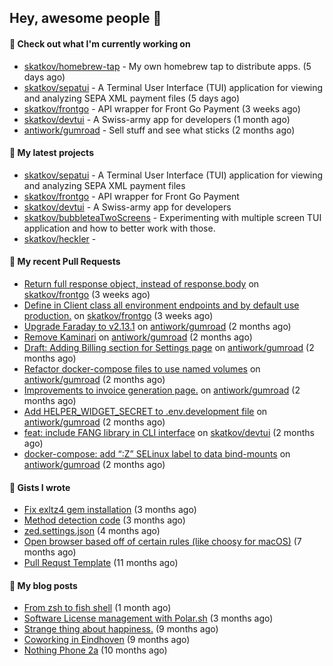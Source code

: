 ## Hey, awesome people 👋

#### 👷 Check out what I'm currently working on
 
- [skatkov/homebrew-tap](https://github.com/skatkov/homebrew-tap) - My own homebrew tap to distribute apps. (5 days ago) 
- [skatkov/sepatui](https://github.com/skatkov/sepatui) - A Terminal User Interface (TUI) application for viewing and analyzing SEPA XML payment files (5 days ago) 
- [skatkov/frontgo](https://github.com/skatkov/frontgo) - API wrapper for Front Go Payment (3 weeks ago) 
- [skatkov/devtui](https://github.com/skatkov/devtui) - A Swiss-army app for developers (1 month ago) 
- [antiwork/gumroad](https://github.com/antiwork/gumroad) - Sell stuff and see what sticks (2 months ago)

#### 🌱 My latest projects
 
- [skatkov/sepatui](https://github.com/skatkov/sepatui) - A Terminal User Interface (TUI) application for viewing and analyzing SEPA XML payment files 
- [skatkov/frontgo](https://github.com/skatkov/frontgo) - API wrapper for Front Go Payment 
- [skatkov/devtui](https://github.com/skatkov/devtui) - A Swiss-army app for developers 
- [skatkov/bubbleteaTwoScreens](https://github.com/skatkov/bubbleteaTwoScreens) - Experimenting with multiple screen TUI application and how to better work with those. 
- [skatkov/heckler](https://github.com/skatkov/heckler) - 


#### 🔨 My recent Pull Requests
 
- [Return full response object, instead of response.body](https://github.com/skatkov/frontgo/pull/4) on [skatkov/frontgo](https://github.com/skatkov/frontgo) (3 weeks ago) 
- [Define in Client class all environment endpoints and by default use production.](https://github.com/skatkov/frontgo/pull/3) on [skatkov/frontgo](https://github.com/skatkov/frontgo) (3 weeks ago) 
- [Upgrade Faraday to v2.13.1](https://github.com/antiwork/gumroad/pull/534) on [antiwork/gumroad](https://github.com/antiwork/gumroad) (2 months ago) 
- [Remove Kaminari](https://github.com/antiwork/gumroad/pull/533) on [antiwork/gumroad](https://github.com/antiwork/gumroad) (2 months ago) 
- [Draft: Adding Billing section for Settings page](https://github.com/antiwork/gumroad/pull/504) on [antiwork/gumroad](https://github.com/antiwork/gumroad) (2 months ago) 
- [Refactor docker-compose files to use named volumes](https://github.com/antiwork/gumroad/pull/448) on [antiwork/gumroad](https://github.com/antiwork/gumroad) (2 months ago) 
- [Improvements to invoice generation page.](https://github.com/antiwork/gumroad/pull/423) on [antiwork/gumroad](https://github.com/antiwork/gumroad) (2 months ago) 
- [Add HELPER_WIDGET_SECRET to .env.development file](https://github.com/antiwork/gumroad/pull/412) on [antiwork/gumroad](https://github.com/antiwork/gumroad) (2 months ago) 
- [feat: include FANG library in CLI interface](https://github.com/skatkov/devtui/pull/110) on [skatkov/devtui](https://github.com/skatkov/devtui) (2 months ago) 
- [docker-compose: add “:Z” SELinux label to data bind-mounts](https://github.com/antiwork/gumroad/pull/378) on [antiwork/gumroad](https://github.com/antiwork/gumroad) (2 months ago)

#### 📓 Gists I wrote
 
- [Fix exltz4 gem installation](https://gist.github.com/df4db6f8b76e58fc8eefaa92592f2c1a) (3 months ago) 
- [Method detection code](https://gist.github.com/83648df077c94560af0e2eec95a855b1) (3 months ago) 
- [zed.settings.json](https://gist.github.com/469e9eb867f5dc3ffb2a3dac65ae0640) (4 months ago) 
- [Open browser based off of certain rules (like choosy for macOS)](https://gist.github.com/221b4f302779385494d9dfb9e9eb6aac) (7 months ago) 
- [Pull Requst Template](https://gist.github.com/4bea0868989828e2e221d9d8b2278e36) (11 months ago)

#### 📜 My blog posts

- [From zsh to fish shell](https://www.skatkov.com/posts/2025-07-30-moving-from-zsh-to-fish-shell) (1 month ago)
- [Software License management with Polar.sh](https://www.skatkov.com/posts/2025-05-11-software-license-management-for-dummies) (3 months ago)
- [Strange thing about happiness.](https://www.skatkov.com/posts/2024-11-28-strange-thing-about-happiness) (9 months ago)
- [Coworking in Eindhoven](https://www.skatkov.com/posts/2024-11-22-coworking-in-eindhoven) (9 months ago)
- [Nothing Phone 2a](https://www.skatkov.com/posts/2024-10-15-nothing-phone-2a) (10 months ago)
